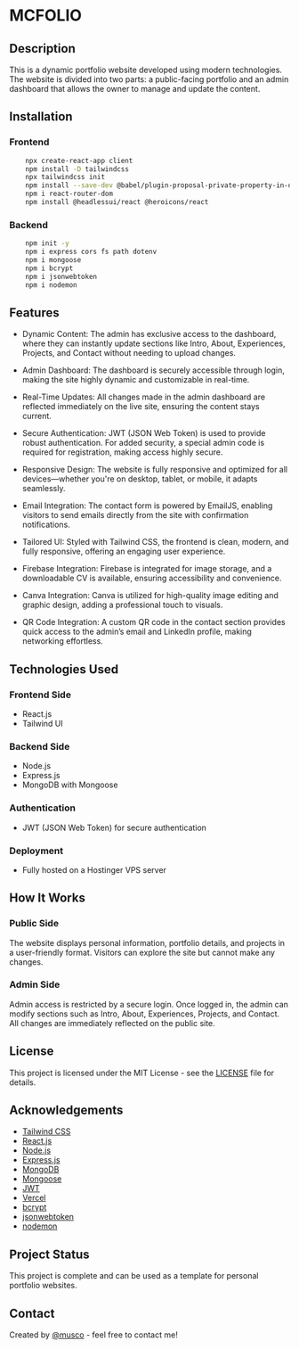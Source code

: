 # MCFOLIO

## Description

This is a dynamic portfolio website developed using modern technologies. The website is divided into two parts: a public-facing portfolio and an admin dashboard that allows the owner to manage and update the content.

## Installation

### Frontend

```bash
    npx create-react-app client
    npm install -D tailwindcss
    npx tailwindcss init
    npm install --save-dev @babel/plugin-proposal-private-property-in-object
    npm i react-router-dom
    npm install @headlessui/react @heroicons/react

```

### Backend

```bash
    npm init -y
    npm i express cors fs path dotenv
    npm i mongoose
    npm i bcrypt
    npm i jsonwebtoken
    npm i nodemon
```

## Features

- Dynamic Content: The admin has exclusive access to the dashboard, where they can instantly update sections like Intro, About, Experiences, Projects, and Contact without needing to upload changes.

- Admin Dashboard: The dashboard is securely accessible through login, making the site highly dynamic and customizable in real-time.

- Real-Time Updates: All changes made in the admin dashboard are reflected immediately on the live site, ensuring the content stays current.

- Secure Authentication: JWT (JSON Web Token) is used to provide robust authentication. For added security, a special admin code is required for registration, making access highly secure.

- Responsive Design: The website is fully responsive and optimized for all devices—whether you're on desktop, tablet, or mobile, it adapts seamlessly.

- Email Integration: The contact form is powered by EmailJS, enabling visitors to send emails directly from the site with confirmation notifications.

- Tailored UI: Styled with Tailwind CSS, the frontend is clean, modern, and fully responsive, offering an engaging user experience.

- Firebase Integration: Firebase is integrated for image storage, and a downloadable CV is available, ensuring accessibility and convenience.

- Canva Integration: Canva is utilized for high-quality image editing and graphic design, adding a professional touch to visuals.

- QR Code Integration: A custom QR code in the contact section provides quick access to the admin’s email and LinkedIn profile, making networking effortless.

## Technologies Used

### Frontend Side

- React.js
- Tailwind UI

### Backend Side

- Node.js
- Express.js
- MongoDB with Mongoose

### Authentication

- JWT (JSON Web Token) for secure authentication

### Deployment

- Fully hosted on a Hostinger VPS server

## How It Works

### Public Side

The website displays personal information, portfolio details, and projects in a user-friendly format. Visitors can explore the site but cannot make any changes.

### Admin Side

Admin access is restricted by a secure login. Once logged in, the admin can modify sections such as Intro, About, Experiences, Projects, and Contact. All changes are immediately reflected on the public site.

## License

This project is licensed under the MIT License - see the [LICENSE](LICENSE) file for details.

## Acknowledgements

- [Tailwind CSS](https://tailwindcss.com/)
- [React.js](https://reactjs.org/)
- [Node.js](https://nodejs.org/)
- [Express.js](https://expressjs.com/)
- [MongoDB](https://www.mongodb.com/)
- [Mongoose](https://mongoosejs.com/)
- [JWT](https://jwt.io/)
- [Vercel](https://vercel.com/)
- [bcrypt](https://www.npmjs.com/package/bcrypt)
- [jsonwebtoken](https://www.npmjs.com/package/jsonwebtoken)
- [nodemon](https://www.npmjs.com/package/nodemon)

## Project Status

This project is complete and can be used as a template for personal portfolio websites.

## Contact

Created by [@musco](https://musco.dev) - feel free to contact me!
